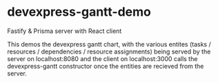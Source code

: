 # devexpress-gantt-demo
Fastify &amp; Prisma server with React client

This demos the devexpress gantt chart, with the various entites (tasks / resources / dependencies / resource assignments) being served by the server on localhost:8080 and the client on localhost:3000 calls the devexpress-gantt constructor once the entities are recieved from the server.
